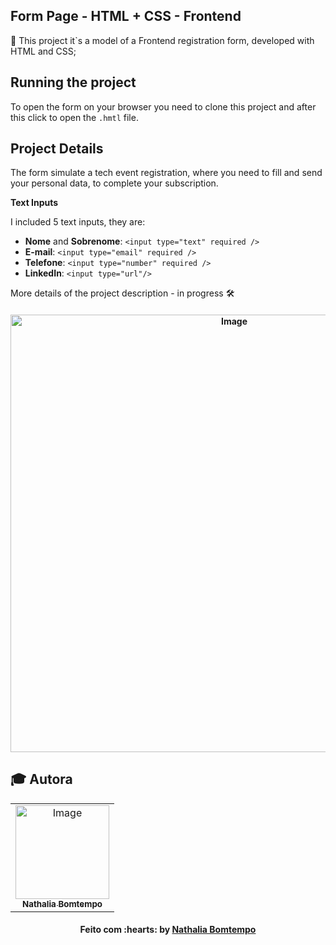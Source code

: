 ## Form Page - HTML + CSS - Frontend
:pushpin: This project it`s a model of a Frontend registration form, developed with HTML and CSS;

## Running the project

To open the form on your browser you need to clone this project and after this click to open the `.hmtl` file.

## Project Details

The form simulate a tech event registration, where you need to fill and send your personal data, to complete your subscription.

**Text Inputs**

I included 5 text inputs, they are:

* **Nome** and **Sobrenome**: `<input type="text" required />`
* **E-mail**: `<input type="email" required />`
* **Telefone**: `<input type="number" required />`
* **LinkedIn**: `<input type="url"/>`

More details of the project description - in progress :hammer_and_wrench:

<h4 align="center">
<img src="https://user-images.githubusercontent.com/70415844/158279773-396cdb72-79e6-4118-97c0-bf9e2ea806e5.png" width="700px;" alt="Image" />
</h4> 

## :mortar_board: Autora
<table align="center">
    <tr>
        <td align="center">
            <a href="https://github.com/NathaliaBomtemp">
               <img src="https://user-images.githubusercontent.com/70415844/158703092-49a4ca70-a69c-45fb-8fba-886324e8e831.png" width="150px;" alt="Image" />
                <br />
                <sub><b>Nathalia Bomtempo</b></sub>
            </a>
        </td>    
    </tr>
</table>
<h4 align="center">
   Feito com :hearts: by  <a href="https://www.linkedin.com/in/nathalia-bomtempo/" target="_blank"> Nathalia Bomtempo </a>
</h4>


